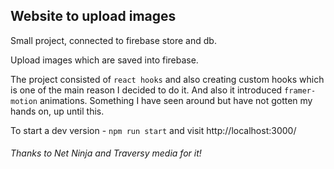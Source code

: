 ## Website to upload images

Small project, connected to firebase store and db.

Upload images which are saved into firebase.

The project consisted of `react hooks` and also creating custom hooks which is one of the main reason I decided to do it.
And also it introduced `framer-motion` animations. Something I have seen around but have not gotten my hands on, up until this.

To start a dev version - `npm run start` and visit http://localhost:3000/

###### Thanks to Net Ninja and Traversy media for it!
